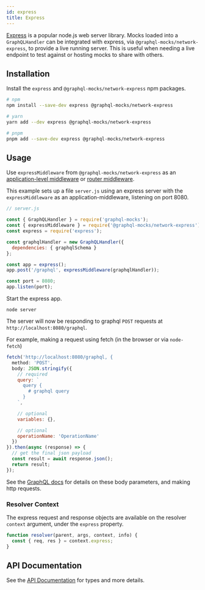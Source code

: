 ```yaml
---
id: express
title: Express
---
```


[Express](https://expressjs.com/) is a popular node.js web server library. Mocks loaded into a  `GraphQLHandler` can be integrated with express, via `@graphql-mocks/network-express`, to provide a live running server. This is useful when needing a live endpoint to test against or hosting mocks to share with others.

## Installation

Install the `express` and  `@graphql-mocks/network-express` npm packages.

```bash
# npm
npm install --save-dev express @graphql-mocks/network-express

# yarn
yarn add --dev express @graphql-mocks/network-express

# pnpm
pnpm add --save-dev express @graphql-mocks/network-express
```

## Usage

Use `expressMiddleware` from `@graphql-mocks/network-express` as an [application-level middleware](https://expressjs.com/en/guide/using-middleware.html#middleware.application) or [router middleware](https://expressjs.com/en/guide/using-middleware.html#middleware.router).

This example sets up a file `server.js` using an express server with the `expressMiddleware` as an application-middleware, listening on port 8080.

```js
// server.js

const { GraphQLHandler } = require('graphql-mocks');
const { expressMiddleware } = require('@graphql-mocks/network-express');
const express = require('express');

const graphqlHandler = new GraphQLHandler({
  dependencies: { graphqlSchema }
};

const app = express();
app.post('/graphql', expressMiddleware(graphqlHandler));

const port = 8080;
app.listen(port);
```

Start the express app.

```shell
node server
```

The server will now be responding to graphql `POST` requests at `http://localhost:8080/graphql`.

For example, making a request using fetch (in the browser or via `node-fetch`)

```js
fetch('http://localhost:8080/graphql, {
  method: 'POST',
  body: JSON.stringify({
    // required
    query: `
      query {
        # graphql query
      }
    `,

    // optional
    variables: {},

    // optional
    operationName: 'OperationName'
  })
}).then(async (response) => {
  // get the final json payload
  const result = await response.json();
  return result;
});
```

See the [GraphQL docs](https://graphql.org/learn/serving-over-http/#post-request) for details on these body parameters, and making http requests.

### Resolver Context

The express request and response objects are available on the resolver `context` argument, under the `express` property.

```js
function resolver(parent, args, context, info) {
  const { req, res } = context.express;
}
```

 ## API Documentation

 See the [API Documentation](/api/network-express/) for types and more details.
